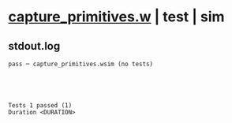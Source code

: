 # [capture_primitives.w](../../../../../examples/tests/valid/capture_primitives.w) | test | sim

## stdout.log
```log
pass ─ capture_primitives.wsim (no tests)
 




Tests 1 passed (1) 
Duration <DURATION>

```

